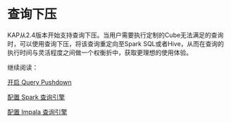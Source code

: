# 查询下压

KAP从2.4版本开始支持查询下压。当用户需要执行定制的Cube无法满足的查询时，可以使用查询下压，将该查询重定向至Spark SQL或者Hive，从而在查询的执行时间与灵活程度之间做一个权衡折中，获取更理想的使用体验。

继续阅读：

[开启 Query Pushdown](pushdown.cn.md)

[配置 Spark 查询引擎](pushdown_spark.cn.md)

[配置 Impala 查询引擎](pushdown_impala.cn.md)

